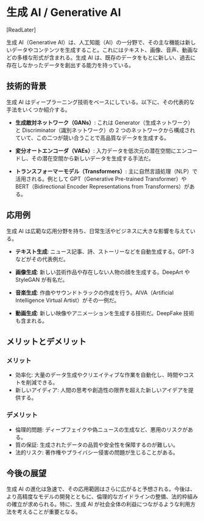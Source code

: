 # 生成 AI / Generative AI

[ReadLater]

生成 AI（Generative AI）は、人工知能（AI）の一分野で、その主な機能は新しいデータやコンテンツを生成すること。これにはテキスト、画像、音声、動画などの多様な形式が含まれる。生成 AI は、既存のデータをもとに新しい、過去に存在しなかったデータを創出する能力を持っている。

## 技術的背景

生成 AI はディープラーニング技術をベースにしている。以下に、その代表的な手法をいくつか紹介する。

- **生成敵対ネットワーク（GANs）**: これは Generator（生成ネットワーク）と Discriminator（識別ネットワーク）の 2 つのネットワークから構成されていて、この二つが競い合うことで高品質なデータを生成する。

- **変分オートエンコーダ（VAEs）**: 入力データを低次元の潜在空間にエンコードし、その潜在空間から新しいデータを生成する手法だ。

- **トランスフォーマーモデル（Transformers）**: 主に自然言語処理（NLP）で活用される。例として GPT（Generative Pre-trained Transformer）や BERT（Bidirectional Encoder Representations from Transformers）がある。

## 応用例

生成 AI は広範な応用分野を持ち、日常生活やビジネスに大きな影響を与えている。

- **テキスト生成**: ニュース記事、詩、ストーリーなどを自動生成する。GPT-3 などがその代表例だ。

- **画像生成**: 新しい芸術作品や存在しない人物の顔を生成する。DeepArt や StyleGAN が有名だ。

- **音楽生成**: 作曲やサウンドトラックの作成を行う。AIVA（Artificial Intelligence Virtual Artist）がその一例だ。

- **動画生成**: 新しい映像やアニメーションを生成する技術だ。DeepFake 技術も含まれる。

## メリットとデメリット

### メリット

- 効率化: 大量のデータ生成やクリエイティブな作業を自動化し、時間やコストを削減できる。
- 新しいアイディア: 人間の思考や創造性の限界を超えた新しいアイデアを提供する。

### デメリット

- 倫理的問題: ディープフェイクや偽ニュースの生成など、悪用のリスクがある。
- 質の保証: 生成されたデータの品質や安全性を保障するのが難しい。
- 法的リスク: 著作権やプライバシー侵害の問題が生じることがある。

## 今後の展望

生成 AI の進化は急速で、その応用範囲はさらに広がると予想される。今後は、より高精度なモデルの開発とともに、倫理的なガイドラインの整備、法的枠組みの確立が求められる。特に、生成 AI が社会全体の利益につながるような利用方法を考えることが重要となる。
